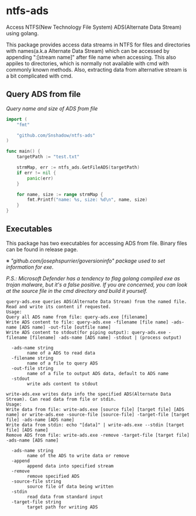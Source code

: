 # ntfs-ads
Access NTFS(New Technology File System) ADS(Alternate Data Stream) using golang.

This package provides access data streams in NTFS for files and directories with names(a.k.a Alternate Data Stream) which can be accessed by appending ":\[stream name\]" after file name when accessing.
This also appiles to directories, which is normally not available with cmd with commonly known methods. Also, extracting data from alternative stream is a bit complicated with cmd.

## Query ADS from file
_Query name and size of ADS from file_
```go
import (
	"fmt"

	"github.com/Snshadow/ntfs-ads"
)

func main() {
	targetPath := "test.txt"

	strmMap, err := ntfs_ads.GetFileADS(targetPath)
	if err != nil {
		panic(err)
	}

	for name, size := range strmMap {
		fmt.Printf("name: %s, size: %d\n", name, size)
	}
}
```

## Executables

This package has two executables for accessing ADS from file. Binary files can be found in release page.

※ _"github.com/josephspurrier/goversioninfo" package used to set information for exe._

_P.S.: Microsoft Defender has a tendency to flag golang compiled exe as trojan malware, but it's a false positive. If you are concerned, you can look at the source file in the cmd directory and build it yourself._

```
query-ads.exe queries ADS(Alternate Data Stream) from the named file. Read and write its content if requested.
Usage:
Query all ADS name from file: query-ads.exe [filename]
Write ADS content to file: query-ads.exe -filename [file name] -ads-name [ADS name] -out-file [outfile name]      
Write ADS content to stdout(for piping output): query-ads.exe -filename [filename] -ads-name [ADS name] -stdout | (process output)

  -ads-name string
        name of a ADS to read data
  -filename string
        name of a file to query ADS
  -out-file string
        name of a file to output ADS data, default to ADS name
  -stdout
        write ads content to stdout
```

```
write-ads.exe writes data info the specified ADS(Alternate Data Stream). Can read data from file or stdin.
Usage:
Write data from file: write-ads.exe [source file] [target file] [ADS name] or write-ads.exe -source-file [source-file] -target-file [target file] -ads-name [ADS name]
Write data from stdin: echo "[data]" | write-ads.exe --stdin [target file] [ADS name]
Remove ADS from file: write-ads.exe -remove -target-file [target file] -ads-name [ADS name]

  -ads-name string
        name of the ADS to write data or remove
  -append
        append data into specified stream
  -remove
        remove specified ADS
  -source-file string
        source file of data being written
  -stdin
        read data from standard input
  -target-file string
        target path for writing ADS
```
